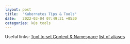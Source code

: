 ```yaml
---
layout: post
title:  "Kubernetes Tips & Tools"
date:   2022-03-04 07:49:21 +0530
categories: k8s tools
---
```


Useful links:
[Tool to set Context & Namespace](https://github.com/ahmetb/kubectx)
[list of aliases](https://github.com/ahmetb/kubectl-aliases/blob/master/.kubectl_aliases)
